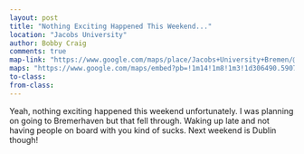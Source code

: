 ```yaml
---
layout: post
title: "Nothing Exciting Happened This Weekend..."
location: "Jacobs University"
author: Bobby Craig
comments: true
map-link: "https://www.google.com/maps/place/Jacobs+University+Bremen/@53.1677201,8.6520767,17z/data=!3m1!4b1!4m5!3m4!1s0x47b12ca1e7c06c65:0x903fa1786c3fd4e9!8m2!3d53.1677169!4d8.6542654"
maps: "https://www.google.com/maps/embed?pb=!1m14!1m8!1m3!1d306490.5907245428!2d8.456109!3d53.1199282!3m2!1i1024!2i768!4f13.1!3m3!1m2!1s0x47b12ca1e7c06c65%3A0x903fa1786c3fd4e9!2sJacobs+University+Bremen!5e0!3m2!1sen!2sus!4v1485542404476"
to-class:
from-class:
---
```


Yeah, nothing exciting happened this weekend unfortunately. I was planning on going to Bremerhaven but that fell through. Waking up late and not having people on board with you kind of sucks. Next weekend is Dublin though!
